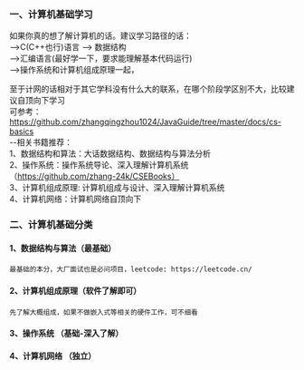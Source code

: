 
### 一、计算机基础学习  
如果你真的想了解计算机的话。建议学习路径的话：  
-->C(C++也行)语言 --> 数据结构  
-->汇编语言(最好学一下，要求能理解基本代码运行)  
-->操作系统和计算机组成原理一起，

至于计网的话相对于其它学科没有什么大的联系，在哪个阶段学区别不大，比较建议自顶向下学习  
可参考： https://github.com/zhangqingzhou1024/JavaGuide/tree/master/docs/cs-basics   
--相关书籍推荐：  
1、数据结构和算法：大话数据结构、数据结构与算法分析  
2、操作系统：操作系统导论、深入理解计算机系统（https://github.com/zhang-24k/CSEBooks）   
3、计算机组成原理: 计算机组成与设计、深入理解计算机系统  
4、计算机网络：计算机网络自顶向下

### 二、计算机基础分类  

#### 1、数据结构与算法（最基础）
    最基础的本分，大厂面试也是必问项目，leetcode: https://leetcode.cn/
#### 2、计算机组成原理（软件了解即可）
    先了解大概组成，如果不做嵌入式等相关的硬件工作，可不细看

#### 3、操作系统 （基础-深入了解）

#### 4、计算机网络  （独立）